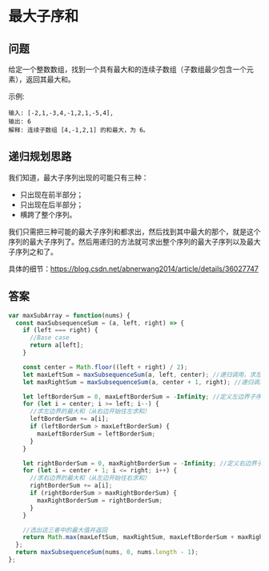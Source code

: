 # 最大子序和

## 问题

给定一个整数数组，找到一个具有最大和的连续子数组（子数组最少包含一个元素），返回其最大和。

示例:

```
输入: [-2,1,-3,4,-1,2,1,-5,4],
输出: 6
解释: 连续子数组 [4,-1,2,1] 的和最大，为 6。
```

## 递归规划思路

我们知道，最大子序列出现的可能只有三种：

- 只出现在前半部分；
- 只出现在后半部分；
- 横跨了整个序列。

我们只需把三种可能的最大子序列和都求出，然后找到其中最大的那个，就是这个序列的最大子序列了。然后用递归的方法就可求出整个序列的最大子序列以及最大子序列之和了。

具体的细节：https://blog.csdn.net/abnerwang2014/article/details/36027747

## 答案

```js
var maxSubArray = function(nums) {
  const maxSubsequenceSum = (a, left, right) => {
    if (left === right) {
      //Base case
      return a[left];
    }

    const center = Math.floor((left + right) / 2);
    let maxLeftSum = maxSubsequenceSum(a, left, center); //递归调用，求左部分的最大和
    let maxRightSum = maxSubsequenceSum(a, center + 1, right); //递归调用，求右部分的最大和

    let leftBorderSum = 0, maxLeftBorderSum = -Infinity; //定义左边界子序列的和
    for (let i = center; i >= left; i--) {
      //求左边界的最大和（从右边开始往左求和）
      leftBorderSum += a[i];
      if (leftBorderSum > maxLeftBorderSum) {
        maxLeftBorderSum = leftBorderSum;
      }
    }

    let rightBorderSum = 0, maxRightBorderSum = -Infinity; //定义右边界子序列的和
    for (let i = center + 1; i <= right; i++) {
      //求右边界的最大和（从左边开始往右求和）
      rightBorderSum += a[i];
      if (rightBorderSum > maxRightBorderSum) {
        maxRightBorderSum = rightBorderSum;
      }
    }

    //选出这三者中的最大值并返回
    return Math.max(maxLeftSum, maxRightSum, maxLeftBorderSum + maxRightBorderSum);
  };
  return maxSubsequenceSum(nums, 0, nums.length - 1);
};
```
